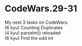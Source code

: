# CodeWars.29-31
My next 3 tasks on CodeWars:  
(6 kyu) Counting Duplicates  
(4 kyu) parseInt() reloaded  
(6 kyu) Find the odd int




